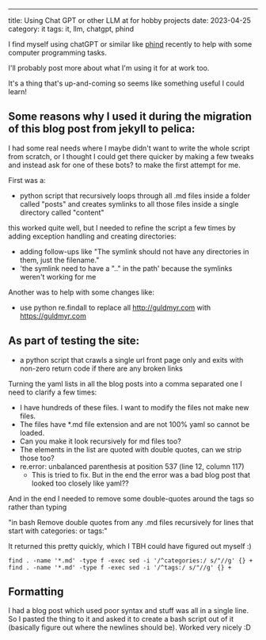 ---
title: Using Chat GPT or other LLM at for hobby projects
date: 2023-04-25
category: it
tags: it, llm, chatgpt, phind

I find myself using chatGPT or similar like [phind](https://www.phind.com/) recently to help with some computer programming tasks.

I'll probably post more about what I'm using it for at work too.

It's a thing that's up-and-coming so seems like something useful I could learn!

## Some reasons why I used it during the migration of this blog post from jekyll to pelica:

I had some real needs where I maybe didn't want to write the whole script from scratch, or I thought I could get there quicker by making a few tweaks and instead ask for one of these bots? to make the first attempt for me.

First was a:

- python script that recursively loops through all .md files inside a folder called "posts" and creates symlinks to all those files inside a single directory called "content"

this worked quite well, but I needed to refine the script a few times by adding exception handling and creating directories:
  - adding follow-ups like "The symlink should not have any directories in them, just the filename."
  - 'the symlink need to have a ".." in the path' because the symlinks weren't working for me

Another was to help with some changes like:
- use python re.findall to replace all http://guldmyr.com with https://guldmyr.com

## As part of testing the site:
- a python script that crawls a single url front page only and exits with non-zero return code if there are any broken links

Turning the yaml lists in all the blog posts into a comma separated one I need to clarify a few times:
- I have hundreds of these files. I want to modify the files not make new files.
- The files have *.md file extension and are not 100% yaml so cannot be loaded.
- Can you make it look recursively for md files too?
- The elements in the list are quoted with double quotes, can we strip those too?
- re.error: unbalanced parenthesis at position 537 (line 12, column 117)
  - This is tried to fix. But in the end the error was a bad blog post that looked too closely like yaml??


And in the end I needed to remove some double-quotes around the tags so rather than typing

"in bash Remove double quotes from any .md files recursively for lines that start with categories: or tags:"

It returned this pretty quickly, which I TBH could have figured out myself :)

```
find . -name '*.md' -type f -exec sed -i '/^categories:/ s/"//g' {} +
find . -name '*.md' -type f -exec sed -i '/^tags:/ s/"//g' {} +
```

## Formatting

I had a blog post which used poor syntax and stuff was all in a single line. So I pasted the thing to it and asked it to create a bash script out of it (basically figure out where the newlines should be). Worked very nicely :D


